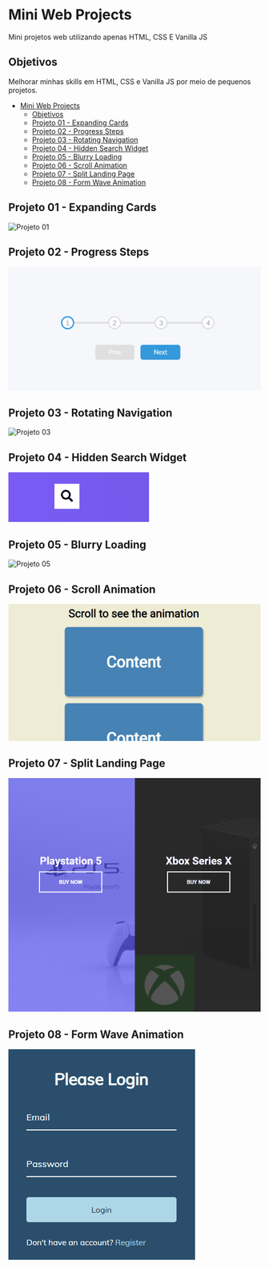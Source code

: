 # Mini Web Projects

Mini projetos web utilizando apenas HTML, CSS E Vanilla JS

## Objetivos

Melhorar minhas skills em HTML, CSS e Vanilla JS por meio de pequenos projetos.

- [Mini Web Projects](#mini-web-projects)
  - [Objetivos](#objetivos)
  - [Projeto 01 - Expanding Cards <a name="id01"></a>](#projeto-01---expanding-cards-)
  - [Projeto 02 - Progress Steps <a name="id02"></a>](#projeto-02---progress-steps-)
  - [Projeto 03 - Rotating Navigation <a name="id03"></a>](#projeto-03---rotating-navigation-)
  - [Projeto 04 - Hidden Search Widget <a name="id04"></a>](#projeto-04---hidden-search-widget-)
  - [Projeto 05 - Blurry Loading <a name="id05"></a>](#projeto-05---blurry-loading-)
  - [Projeto 06 - Scroll Animation <a name="id06"></a>](#projeto-06---scroll-animation-)
  - [Projeto 07 - Split Landing Page <a name="id07"></a>](#projeto-07---split-landing-page-)
  - [Projeto 08 - Form Wave Animation <a name="id08"></a>](#projeto-08---form-wave-animation-)

## Projeto 01 - Expanding Cards <a name="id01"></a>

![Projeto 01](./expanding-cards/assets/expanding-cards.gif)

## Projeto 02 - Progress Steps <a name="id02"></a>

![Projeto 02](./progress-steps/assets/progress-steps.gif)

## Projeto 03 - Rotating Navigation <a name="id03"></a>

![Projeto 03](./rotating-navigation/assets/rotating-navigation.gif)

## Projeto 04 - Hidden Search Widget <a name="id04"></a>

![Projeto 04](./hidden-search-widget/assets/hidden-search.gif)

## Projeto 05 - Blurry Loading <a name="id05"></a>

![Projeto 05](./blurry-loading/assets/blurry-loading.gif)

## Projeto 06 - Scroll Animation <a name="id06"></a>

![Projeto 06](./scroll-animation/assets/scroll-animation.gif)

## Projeto 07 - Split Landing Page <a name="id07"></a>

![Projeto 07](./split-landing-page/assets/split-landing-page.gif)

## Projeto 08 - Form Wave Animation <a name="id08"></a>

![Projeto 08](./form-wave-animation/assets/form-wave-animation.gif)
